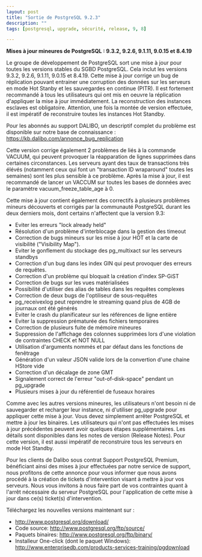 ```yaml
---
layout: post
title: "Sortie de PostgreSQL 9.2.3"
description: ""
tags: [postgresql, upgrade, sécurité, release, 9, 8]

---
```


**Mises à jour mineures de PostgreSQL : 9.3.2, 9.2.6, 9.1.11, 9.0.15 et 8.4.19**

Le groupe de développement de PostgreSQL sort une mise à jour pour toutes les versions stables du SGBD PostgreSQL. Cela inclut les versions 9.3.2, 9.2.6, 9.1.11, 9.0.15 et 8.4.19. Cette mise à jour corrige un bug de réplication pouvant entrainer une corruption des données sur les serveurs en mode Hot Stanby et les sauvegardes en continue (PITR). Il est fortement recommandé à tous les utilisateurs qui ont mis en oeuvre la réplication d'appliquer la mise à jour immédiatement. La reconstruction des instances esclaves est obligatoire. Attention, une fois la montée de version effectuée, il est impératif de reconstruire toutes les instances Hot Standby.

<!--more-->

Pour les abonnés au support DALIBO, un descriptif complet du problème est disponible sur notre base de connaissance : <https://kb.dalibo.com/annonce_bug_replication>

Cette version corrige également 2 problèmes de liés à la commande VACUUM, qui peuvent provoquer la réapparation de lignes supprimées dans certaines circonstances. Les serveurs ayant des taux de transactions très élévés (notamment ceux qui font un "transaction ID wraparound" toutes les semaines) sont les plus sensible à ce problème. Après la mise à jour, il est recommandé de lancer un VACCUM sur toutes les bases de données avec le paramètre vacuum_freeze_table_age à 0.

Cette mise à jour contient également des correctifs à plusieurs problèmes mineurs découverts et corrigés par la communauté PostgreSQL durant les deux derniers mois, dont certains n'affectent que la version 9.3:

* Eviter les erreurs "lock already held"
* Résolution d'un problème d'interblocage dans la gestion des timeout
* Correction de bugs mineurs sur les mise à jour HOT et la carte de visibilité ("Visibility Map"). 
* Eviter le gonflement du stockage des pg_multixact sur les serveurs standbys
* Correction d'un bug dans les index GIN qui peut provoquer des erreurs de requêtes. 
* Correction d'un problème qui bloquait la création d'index  SP-GiST
* Correction de bugs sur les vues matérialisées
* Possibilité d'utiliser des alias de tables dans les requêtes complexes
* Correction de deux bugs de l'optiliseur de sous-requêtes
* pg_receivexlog peut reprendre le streaming quand plus de 4GB de journaux ont été générés
* Eviter le crash du planificateur sur les références de ligne entière
* Eviter la suppression prématurée des fichiers temporaires
* Correction de plusieurs fuite de mémoire mineures
* Suppression de l'affichage des colonnes supprimées lors d'une violation de contraintes CHECK et NOT NULL 
* Utilisation d'arguments nommés et par défaut dans les fonctions de fenêtrage
* Génération d'un valeur JSON valide lors de la convertion d'une chaine HStore vide
* Correction d'un décalage de zone GMT
* Signalement correct de l'erreur "out-of-disk-space" pendant un pg_upgrade
* Plusieurs mises à jour du référentiel de fuseaux horaires

 

Comme avec les autres versions mineures, les utilisateurs n'ont besoin ni de sauvegarder et recharger leur instance, ni d'utiliser pg_upgrade pour appliquer cette mise à jour. Vous devez simplement arrêter PostgreSQL et mettre à jour les binaires. Les utilisateurs qui n'ont pas effectuées les mises à jour précédentes peuvent avoir quelques étapes supplémentaires. Les détails sont disponibles dans les notes de version (Release Notes). Pour cette version, il est aussi impératif de reconstruire tous les serveurs en mode Hot Standby.

Pour les clients de Dalibo sous contrat Support PostgreSQL Premium, bénéficiant ainsi des mises à jour effectuées par notre service de support, nous profitons de cette annonce pour vous informer que nous avons procédé à la création de tickets d'intervention visant à mettre à jour vos serveurs. Nous vous invitons à nous faire part de vos contraintes quant à l'arrêt nécessaire du serveur PostgreSQL pour l'application de cette mise à jour dans ce(s) ticket(s) d'intervention.

Téléchargez les nouvelles versions maintenant sur :

* <http://www.postgresql.org/download/>
* Code source: <http://www.postgresql.org/ftp/source/>
* Paquets binaires: <http://www.postgresql.org/ftp/binary/>
* Installeur One-click (dont le paquet Windows): <http://www.enterprisedb.com/products-services-training/pgdownload>
